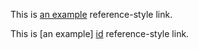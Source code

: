 This is [an example][id] reference-style link.

This is [an example] [id] reference-style link.

[id]: http://example.com/  "Optional Title Here"